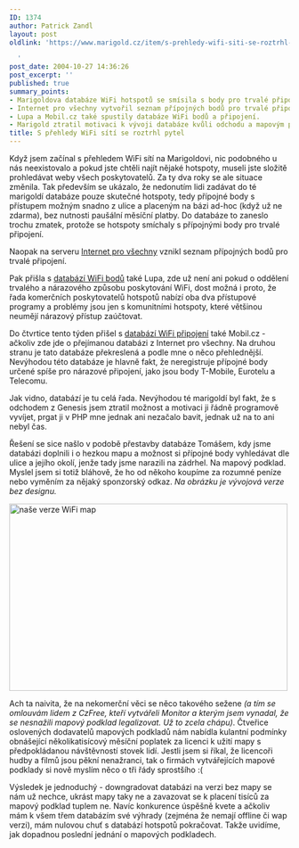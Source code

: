 ```yaml
---
ID: 1374
author: Patrick Zandl
layout: post
oldlink: 'https://www.marigold.cz/item/s-prehledy-wifi-siti-se-roztrhl-pytel

  '
post_date: 2004-10-27 14:36:26
post_excerpt: ''
published: true
summary_points:
- Marigoldova databáze WiFi hotspotů se smísila s body pro trvalé připojení.
- Internet pro všechny vytvořil seznam přípojných bodů pro trvalé připojení.
- Lupa a Mobil.cz také spustily databáze WiFi bodů a připojení.
- Marigold ztratil motivaci k vývoji databáze kvůli odchodu a mapovým podkladům.
title: S přehledy WiFi sítí se roztrhl pytel
---
```


<p>
Když jsem začínal s přehledem WiFi sítí na Marigoldovi, nic podobného u nás neexistovalo a pokud jste chtěli najít nějaké hotspoty, museli jste složitě prohledávat weby všech poskytovatelů. Za ty dva roky se ale situace změnila. Tak především se ukázalo, že nedonutím lidi zadávat do té marigoldí databáze pouze skutečné hotspoty, tedy přípojné body s přístupem možným snadno z ulice a placeným na bázi ad-hoc (když už ne zdarma), bez nutnosti paušální měsíční platby. Do databáze to zaneslo trochu zmatek, protože se hotspoty smíchaly s přípojnými body pro trvalé připojení. </p>

<p>
Naopak na serveru <a href="http://www.internetprovsechny.cz/">Internet pro všechny</a> vznikl seznam přípojných bodů pro trvalé připojení. </p>

<p>
Pak přišla s <a href="http://wifi.lupa.cz">databází WiFi bodů</a> také Lupa, zde už není ani pokud o oddělení trvalého a nárazového způsobu poskytování WiFi, dost možná i proto, že řada komerčních poskytovatelů hotspotů nabízí oba dva přístupové programy a problémy jsou jen s komunitními hotspoty, které většinou neumějí nárazový přístup zaúčtovat. </p>

<p>
Do čtvrtice tento týden přišel s <a href="http://mobil.idnes.cz/mobilni_komunikace/wifi/mapawifi/">databází WiFi připojení</a> také Mobil.cz - ačkoliv zde jde o přejímanou databázi z Internet pro všechny. Na druhou stranu je tato databáze překreslená a podle mne o něco přehlednější. Nevýhodou této databáze je hlavně fakt, že neregistruje přípojné body určené spíše pro nárazové připojení, jako jsou body T-Mobile, Eurotelu a Telecomu. </p>

<p>
Jak vidno, databází je tu celá řada. Nevýhodou té marigoldí byl fakt, že s odchodem z Genesis jsem ztratil možnost a motivaci ji řádně programově vyvíjet, prgat ji v PHP mne jednak ani nezačalo bavit, jednak už na to ani nebyl čas. </p>

<p>
Řešení se sice našlo v podobě přestavby databáze Tomášem, kdy jsme databázi doplnili i o hezkou mapu a možnost si přípojné body vyhledávat dle ulice a jejího okolí, jenže tady jsme narazili na zádrhel. Na mapový podklad. Myslel jsem si totiž bláhově, že ho od někoho koupíme za rozumné peníze nebo vyměním za nějaký sponzorský odkaz. <i>Na obrázku je vývojová verze bez designu.</i></p>

<p>
<img src="/wp-content/uploads/1/20041027-wifimapy.jpg" alt="naše verze WiFi map" width="500" height="336" /></p>

<p>
Ach ta naivita, že na nekomerční věci se něco takového sežene <i>(a tím se omlouvám lidem z CzFree, kteří vytvářeli Monitor a kterým jsem vynadal, že se nesnažili mapový podklad legalizovat. Už to zcela chápu)</i>. Čtveřice oslovených dodavatelů mapových podkladů nám nabídla kulantní podmínky obnášející několikatisícový měsíční poplatek za licenci k užití mapy s předpokládanou návštěvností stovek lidí. Jestli jsem si říkal, že licencoři hudby a filmů jsou pěkní nenažranci, tak o firmách vytvářejících mapové podklady si nově myslím něco o tři řády sprostšího :(</p>

<p>
Výsledek je jednoduchý - downgradovat databázi na verzi bez mapy se nám už nechce, ukrást mapy taky ne a zavazovat se k placení tisíců za mapový podklad tuplem ne. Navíc konkurence úspěšně kvete a ačkoliv mám k všem třem databázím své výhrady (zejména že nemají offline či wap verzi), mám nulovou chuť s databází hotspotů pokračovat. Takže uvidíme, jak dopadnou poslední jednání o mapových podkladech.
</p>